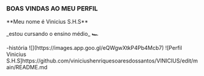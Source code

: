 ### BOAS VINDAS AO MEU PERFIL  
<p></p>
**Meu nome é Vinicius S.H.S**
<p></p>
_estou cursando o ensino médio_
🏎️
<p></p>
-história 
![](https://images.app.goo.gl/eQWgwXtkP4Pb4Mcb7)
![Perfil Vinicius S.H.S]https://github.com/viniciushenriquesoaresdossantos/VINICIUS/edit/main/README.md
